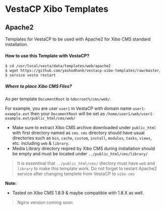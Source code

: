 # VestaCP Xibo Templates
## Apache2
Templates for VestaCP to be used with Apache2 for Xibo CMS standard installation.

#### How to use this Template with VestaCP?
```sh
$ cd /usr/local/vesta/data/templates/web/apache2
$ wget https://github.com/yashodhank/vestacp-xibo-templates/raw/master/xibo-cms.tpl
$ service vesta restart
```

##### Where to place Xibo CMS Files?
As per template `DocumentRoot` is `%docroot%/cms/web/`.

For example, you are user `user1` in VestaCP with domain name `user1-example.ext`
then your `DocumentRoot` will be set as ``/home/user1/web/user1-example.ext/public_html/cms/web/``

 - Make sure to extract Xibo CMS archive downloaded under `public_html` with first directory named as `cms`.
`cms` directory should have usual directories such as `bin`, `cache`, `custom`, `install`, `modules`, `tasks`, `views`, etc. including `web` & `library`.
 - Media Library directory reqired by Xibo CMS during installation should be empty and must be located under `../public_html/cms/library/` 
 
 > It is essentinal that `../public_html/cms/` diectory must have `web` and `library` to make this template work.
> Do not forget to restart Apache2 service after changing tamplete from VestaCP to `xibo-cms`

__Note:__
* Tasted on Xibo CMS 1.8.9 & maybe compatible with 1.8.X as well.
> Nginx version coming soon

